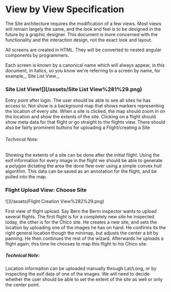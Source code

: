 

# View by View Specification

The Site architecture requires the modification of a few views. Most views will remain largely the same, and the look and feel is to be designed in the future by a graphic designer. This document is more concerned with the functionality and the interaction design, not the exact look and layout.

All screens are created in HTML. They will be converted to nested angular components by programmers. 

Each screen is known by a canonical name which will always appear, in this document, in italics, so you know we're referring to a screen by name, for example,_ Site List View._

### Site List View![](/assets/Site List View%281%29.png)

Entry point after login. The user should be able to see all sites he has access to. Not show is a background map that shows markers representing the location of every site. When a site is clicked, the map should zoom in on the location and show the extents of the site. Clicking on a flight should show meta data for that flight or go straight to the flights view. There should also be fairly prominent buttons for uploading a Flight/creating a Site

###### Technical Note:

Showing the extents of a site can be done after the initial flight. Using the exif information for every image in the flight we should be able to generate a polygon dictating the area the done flew over using a simple convex hull algorithm. This data can be saved as an annotation for the flight, and be pulled into the map. 

### Flight Upload View: Choose Site

![](/assets/Flight Creation View%282%29.png)

First view of flight upload. Say Bern the Berm inspector wants to upload several flights. The first flight is for a completely new site he inspected today, the other is for the Chico site. He creates a new site, and sets the location by uploading one of the images he has on hand. He confirms its the right general location though the minimap, but adjusts the center a bit by panning. He then continues the rest of the wizard. Afterwards he uploads a flight again; this time he chooses to map this flight to his Chico site.

##### Technical Note:

Location informaiton can be uploaded manually through Lat/Long, or by inspecting the exif data of one of the images. We will need to decide whether the user should be able to set the extent of the site as well or only the center point. 



